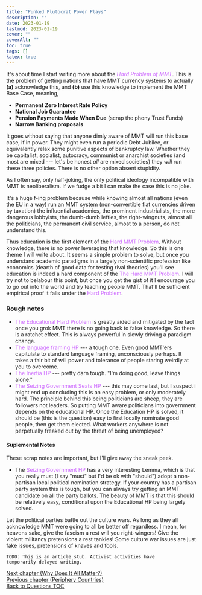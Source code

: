 ```yaml
---
title: "Punked Plutocrat Power Plays"
description: ""
date: 2023-01-19
lastmod: 2023-01-19
cover: ""
coverAlt: ""
toc: true
tags: []
katex: true
---
```


It's about time I start writing more about the <font style="color:#cc66ff">*Hard Problem of MMT*</font>. This is the problem of getting nations that have MMT currency systems to 
actually **(a)** acknowledge this, and **(b)** use this knowledge to implement the MMT 
Base Case, meaning,

* **Permanent Zero Interest Rate Policy**
* **National Job Guarantee**
* **Pension Payments Made When Due** (scrap the phony Trust Funds)
* **Narrow Banking proposals**

It goes without saying that anyone dimly aware of MMT will run this base case, if 
in power. 
They might even run a periodic Debt Jubilee, or equivalently relax some punitive 
aspects of bankruptcy law. Whether they be capitalist, socialist, autocracy, 
communist or anarchist societies (and most are mixed --- let's be honest *all* are 
mixed societies) they *will* run these three policies. There is no other option 
absent stupidity.

As I often say, only half-joking, the only political ideology incompatible with MMT is 
neoliberalism. If we fudge a bit I can make the case this is no joke.

It's a huge f-ing problem because while knowing almost all nations (even the EU in a way) 
run an MMT system (non-convertible fiat currencies driven by taxation) the influential academics, the prominent industrialists, the more dangerous lobbyists, the dumb-dumb lefties, the right-wingnuts, almost all the politicians, the permanent civil service, almost to a person, do not understand this.

Thus education is the first element of the <font style="color:#cc66ff">Hard MMT Problem</font>. Without knowledge, there is no power leveraging that knowledge.
So this is one theme I will write about. It seems a simple problem to solve, but once you understand academic paradigms in a largely non-scientific profession like economics (dearth of good data for testing rival theories) you'll see education is indeed a hard component of the <font style="color:#cc66ff">The Hard MMT Problem</font>. I will try not to belabour this point, but once you get the gist of it I encourage you to go out into the world and try teaching people MMT. That'll be sufficient empirical proof it falls under the <font style="color:#cc66ff">Hard Problem</font>.

### Rough notes

* <font style="color:#cc66ff">The Educational Hard Problem</font> is greatly aided and mitigated by the fact once you grok MMT there is no going back to false knowledge. So there is a ratchet effect. This is always powerful in slowly driving a paradigm change.
* <font style="color:#cc66ff">The language framing HP</font> --- a tough one. Even good MMT'ers capitulate to standard language framing, unconsciously perhaps. It takes a fair bit of will power and tolerance of people staring weirdly at you to overcome.
* <font style="color:#cc66ff">The Inertia HP</font> --- pretty darn tough. "I'm doing good, leave things alone."
* <font style="color:#cc66ff">The Seizing Government Seats HP</font> --- this may come last, but I suspect i might end up concluding this is an easy problem, or only moderately hard. The principle behind this being politicians are sheep, they are followers not leaders. So putting MMT aware politicians into government depends on the educational HP. 
Once the Education HP is solved, it should be (this is the question) easy to first locally nominate good people, then get them elected. What workers anywhere is not perpetually freaked out by the threat of being unemployed?

#### Suplemental Notes

These scrap notes are important, but I'll give away the sneak peek.

* The <font style="color:#cc66ff">Seizing Government HP</font> has a very interesting 
Lemma, which is that you really must (I say "must" but I'd be ok with "should") adopt 
a non-partisan local political nomination strategy. If your country has a partisan 
party system this is tough, but you can always try getting an MMT candidate on all 
the party ballots. The beauty of MMT is that this should be relatively easy, 
conditional upon the Educational HP being largely solved.

Let the political parties battle out the culture wars. As long as they all acknowledge 
MMT were going to all be better off regardless. I mean, for heavens sake, give the fascism 
a rest will you right-wingers! Give the violent militancy pretensions a rest tankies! 
Some culture war issues are just fake issues, pretensions of knaves and fools.

```
TODO: This is an article stub. Activist activities have 
temporarily delayed writing.
```


[Next chapter (Why Does It All Matter?)](../100_why_does_it_matter)  
[Previous chapter (Periphery Countries)](../20_peripherynations)  
[Back to Questions TOC](../)
